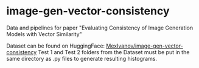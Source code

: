# image-gen-vector-consistency
Data and pipelines for paper "Evaluating Consistency of Image Generation Models with Vector Similarity"

Dataset can be found on HuggingFace: [MexIvanov/image-gen-vector-consistency](https://huggingface.co/datasets/MexIvanov/image-gen-vector-consistency)
Test 1 and Test 2 folders from the Dataset must be put in the same directory as .py files to generate resulting histograms.
